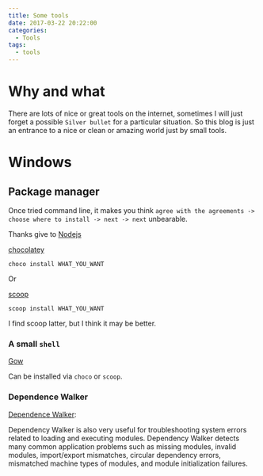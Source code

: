 ```yaml
---
title: Some tools
date: 2017-03-22 20:22:00
categories:
  - Tools
tags:
  - tools
---
```


# Why and what

There are lots of nice or great tools on the internet, sometimes I will just forget a possible `Silver bullet` for a particular situation. So this blog is just an entrance to a nice or clean or amazing world just by small tools.

<!-- more -->

# Windows

## Package manager

Once tried command line, it makes you think `agree with the agreements -> choose where to install -> next -> next` unbearable.

Thanks give to [Nodejs](https://nodejs.org/en/download/package-manager/#windows)

[chocolatey](https://chocolatey.org/)

`choco install WHAT_YOU_WANT`

Or

[scoop](http://scoop.sh/)

`scoop install WHAT_YOU_WANT`

I find scoop latter, but I think it may be better.

### A small `shell`

[Gow](https://github.com/bmatzelle/gow)

Can be installed via `choco` or `scoop`.

### Dependence Walker

[Dependence Walker](http://www.dependencywalker.com/):

>
Dependency Walker is also very useful for troubleshooting system errors related to loading and executing modules. Dependency Walker detects many common application problems such as missing modules, invalid modules, import/export mismatches, circular dependency errors, mismatched machine types of modules, and module initialization failures.
